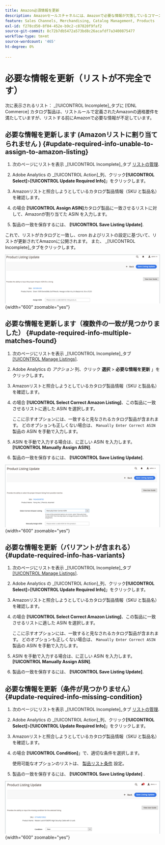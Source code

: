 ```yaml
---
title: Amazon必須情報を更新
description: Amazonセールスチャネルには、Amazonで必要な情報が欠落しているコマースカタログ製品を監視する「不完全」タブが用意されています。
feature: Sales Channels, Merchandising, Catalog Management, Products
exl-id: f278cd50-8f04-452e-b9c2-c87820f9faf2
source-git-commit: 8c72b7db5472a573bd8c26acafdf7a3400875477
workflow-type: tm+mt
source-wordcount: '465'
ht-degree: 0%

---
```


# 必要な情報を更新（リストが不完全です）

次に表示されるリスト： _[!UICONTROL Incomplete]_タブに [!DNL Commerce] カタログ製品は、リストルールで定義されたAmazonの適格要件を満たしていますが、リストする前にAmazonで必要な情報が不足しています。

## 必要な情報を更新します (Amazonリストに割り当てられません ) {#update-required-info-unable-to-assign-to-amazon-listing}

1. 次のページにリストを表示 _[!UICONTROL Incomplete]_タブ [リストの管理](./managing-product-listings.md).

1. Adobe Analytics の _[!UICONTROL Action]_列、クリック&#x200B;**[!UICONTROL Select]**>**[!UICONTROL Update Required Info]**」をクリックします。

1. Amazonリストと照合しようとしているカタログ製品情報（SKU と製品名）を確認します。

1. の場合 **[!UICONTROL Assign ASIN]**&#x200B;カタログ製品に一致させるリストに対して、Amazonが割り当てた ASIN を入力します。

1. 製品の一致を保存するには、 **[!UICONTROL Save Listing Update]**.

これで、リストがカタログと一致し、cron およびリストの設定に基づいて、リストが更新されてAmazonに公開されます。 また、 _[!UICONTROL Incomplete]_タブをクリックします。

![リストに一致しないように ASIN を手動で割り当てる](assets/amazon-listing-update-assign-asin.png){width="600" zoomable="yes"}

## 必要な情報を更新します（複数件の一致が見つかりました） {#update-required-info-multiple-matches-found}

1. 次のページにリストを表示 _[!UICONTROL Incomplete]_タブ [[!UICONTROL Manage Listings]](./managing-product-listings.md).

1. Adobe Analytics の _アクション_ 列、クリック **選択** > **必要な情報を更新** 」をクリックします。

1. Amazonリストと照合しようとしているカタログ製品情報（SKU と製品名）を確認します。

1. の場合 **[!UICONTROL Select Correct Amazon Listing]**、この製品に一致させるリストに適した ASIN を選択します。

   ここに示すオプションには、一致すると見なされるカタログ製品が含まれます。 どのオプションも正しくない場合は、 `Manually Enter Correct ASIN` 製品の ASIN を手動で入力します。

1. ASIN を手動で入力する場合は、に正しい ASIN を入力します。 **[!UICONTROL Manually Assign ASIN]**.

1. 製品の一致を保存するには、 **[!UICONTROL Save Listing Update]**.

![複数の一致の可能性から ASIN を手動で選択](assets/amazon-listing-update-multiple-matches.png){width="600" zoomable="yes"}

## 必要な情報を更新（バリアントが含まれる） {#update-required-info-has-variants}

1. 次のページにリストを表示 _[!UICONTROL Incomplete]_タブ [[!UICONTROL Manage Listings]](./managing-product-listings.md).

1. Adobe Analytics の _[!UICONTROL Action]_列、クリック&#x200B;**[!UICONTROL Select]**>**[!UICONTROL Update Required Info]**」をクリックします。

1. Amazonリストと照合しようとしているカタログ製品情報（SKU と製品名）を確認します。

1. の場合 **[!UICONTROL Select Correct Amazon Listing]**、この製品に一致させるリストに適した ASIN を選択します。

   ここに示すオプションには、一致すると見なされるカタログ製品が含まれます。 どのオプションも正しくない場合は、 `Manually Enter Correct ASIN` 製品の ASIN を手動で入力します。

1. ASIN を手動で入力する場合は、に正しい ASIN を入力します。 **[!UICONTROL Manually Assign ASIN]**.

1. 製品の一致を保存するには、 **[!UICONTROL Save Listing Update]**.

## 必要な情報を更新（条件が見つかりません） {#update-required-info-missing-condition}

1. 次のページにリストを表示 _[!UICONTROL Incomplete]_タブ [リストの管理](./managing-product-listings.md).

1. Adobe Analytics の _[!UICONTROL Action]_列、クリック&#x200B;**[!UICONTROL Select]**>**[!UICONTROL Update Required Info]**」をクリックします。

1. Amazonリストと照合しようとしているカタログ製品情報（SKU と製品名）を確認します。

1. の場合 **[!UICONTROL Condition]**」で、適切な条件を選択します。

   使用可能なオプションのリストは、 [製品リスト条件](./product-listing-condition.md) 設定。

1. 製品の一致を保存するには、 **[!UICONTROL Save Listing Update]** .

![不足している条件を手動で更新](assets/amazon-update-listing-missing-condition.png){width="600" zoomable="yes"}
